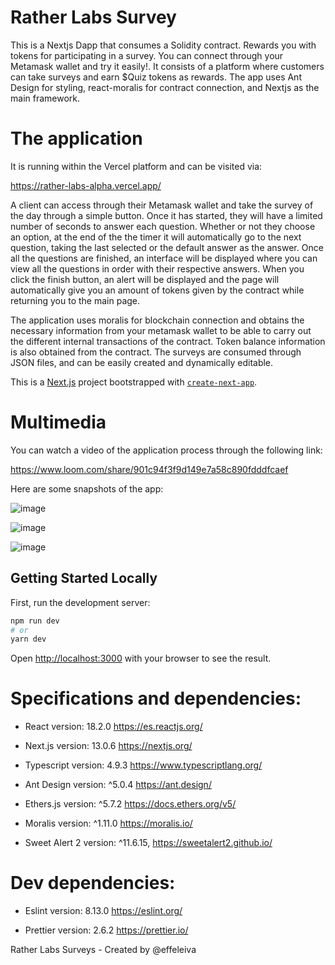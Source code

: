 # Rather Labs Survey
This is a Nextjs Dapp that consumes a Solidity contract. Rewards you with tokens for participating in a survey. You can connect through your Metamask wallet and try it easily!. It consists of a platform where customers can take surveys and earn $Quiz tokens as rewards. The app uses Ant Design for styling, react-moralis for contract connection, and Nextjs as the main framework.

# The application
It is running within the Vercel platform and can be visited via:

https://rather-labs-alpha.vercel.app/

A client can access through their Metamask wallet and take the survey of the day through a simple button. Once it has started, they will have a limited number of seconds to answer each question. Whether or not they choose an option, at the end of the the timer it will automatically go to the next question, taking the last selected or the default answer as the answer. Once all the questions are finished, an interface will be displayed where you can view all the questions in order with their respective answers. When you click the finish button, an alert will be displayed and the page will automatically give you an amount of tokens given by the contract while returning you to the main page.

The application uses moralis for blockchain connection and obtains the necessary information from your metamask wallet to be able to carry out the different internal transactions of the contract. Token balance information is also obtained from the contract. The surveys are consumed through JSON files, and can be easily created and dynamically editable.

This is a [Next.js](https://nextjs.org/) project bootstrapped with [`create-next-app`](https://github.com/vercel/next.js/tree/canary/packages/create-next-app).

# Multimedia

You can watch a video of the application process through the following link:

https://www.loom.com/share/901c94f3f9d149e7a58c890fdddfcaef

Here are some snapshots of the app:

![image](https://user-images.githubusercontent.com/66581357/207750478-f8f2cfdf-d320-4c91-a8c8-463fe700a8d7.png)

![image](https://user-images.githubusercontent.com/66581357/207750531-a6193e57-7157-4aab-b67e-6a61852d2cba.png)

![image](https://user-images.githubusercontent.com/66581357/207750574-0bb42c61-4a17-415a-a5a0-b1244fc50f97.png)


## Getting Started Locally

First, run the development server:

```bash
npm run dev
# or
yarn dev
```

Open [http://localhost:3000](http://localhost:3000) with your browser to see the result.

# Specifications and dependencies:

* React version: 18.2.0
https://es.reactjs.org/

* Next.js version: 13.0.6
https://nextjs.org/

* Typescript version: 4.9.3
https://www.typescriptlang.org/

* Ant Design version: ^5.0.4
https://ant.design/

* Ethers.js version: ^5.7.2
https://docs.ethers.org/v5/

* Moralis version: ^1.11.0
https://moralis.io/

* Sweet Alert 2 version: ^11.6.15,
https://sweetalert2.github.io/

# Dev dependencies:

* Eslint version: 8.13.0
https://eslint.org/

* Prettier version: 2.6.2
https://prettier.io/

Rather Labs Surveys - Created by @effeleiva 
